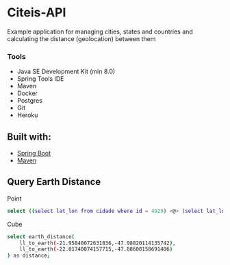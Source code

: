 
# Citeis-API

Example application for managing cities, states and countries and calculating the distance (geolocation) between them

### Tools

- Java SE Development Kit (min 8.0)
- Spring Tools IDE
- Maven
- Docker
- Postgres
- Git
- Heroku

## Built with:

- [Spring Boot](https://spring.io/projects/spring-boot)
- [Maven](https://maven.apache.org/)

## Query Earth Distance

Point 

```sh
select ((select lat_lon from cidade where id = 4929) <@> (select lat_lon from cidade where id=5254)) as distance;
```

Cube

```sh
select earth_distance(
    ll_to_earth(-21.95840072631836,-47.98820114135742), 
    ll_to_earth(-22.01740074157715,-47.88600158691406)
) as distance;
```